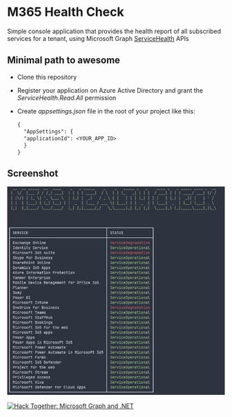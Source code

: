 # M365 Health Check

Simple console application that provides the health report of all subscribed services for a tenant, using Microsoft Graph [ServiceHealth](https://learn.microsoft.com/en-us/graph/api/serviceannouncement-list-healthoverviews?view=graph-rest-1.0&tabs=http) APIs

## Minimal path to awesome

- Clone this repository
- Register your application on Azure Active Directory and grant the _ServiceHealth.Read.All_ permission
- Create _appsettings.json_ file in the root of your project like this:

      {
        "AppSettings": {
        "applicationId": <YOUR_APP_ID>
        }
      }

## Screenshot

![M365HealthCheck](screenshot.png)

[![Hack Together: Microsoft Graph and .NET](https://img.shields.io/badge/Microsoft%20-Hack--Together-orange?style=for-the-badge&logo=microsoft)](https://github.com/microsoft/hack-together)
